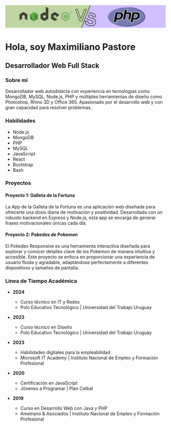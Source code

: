![Banner](./banner.jpg)

# Hola, soy Maximiliano Pastore

## Desarrollador Web Full Stack

### Sobre mí
Desarrollador web autodidacta con experiencia en tecnologías como MongoDB, MySQL, Node.js, PHP y múltiples herramientas de diseño como Photoshop, Rhino 3D y Office 365. Apasionado por el desarrollo web y con gran capacidad para resolver problemas.

### Habilidades
- Node.js
- MongoDB
- PHP
- MySQL
- JavaScript
- React
- Bootstrap
- Bash

### Proyectos

#### Proyecto 1: Galleta de la Fortuna
La App de la Galleta de la Fortuna es una aplicación web diseñada para ofrecerte una dosis diaria de motivación y positividad. Desarrollada con un robusto backend en Express y Node.js, esta app se encarga de generar frases motivacionales únicas cada día.

#### Proyecto 2: Pokedex de Pokemon
El Pokedex Responsive es una herramienta interactiva diseñada para explorar y conocer detalles clave de los Pokémon de manera intuitiva y accesible. Este proyecto se enfoca en proporcionar una experiencia de usuario fluida y agradable, adaptándose perfectamente a diferentes dispositivos y tamaños de pantalla.


### Línea de Tiempo Académica
- **2024**
  - Curso técnico en IT y Redes
  - Polo Educativo Tecnológico | Universidad del Trabajo Uruguay

- **2023**
  - Curso técnico en Diseño
  - Polo Educativo Tecnológico | Universidad del Trabajo Uruguay

- **2023**
  - Habilidades digitales para la empleabilidad
  - Microsoft IT Academy | Instituto Nacional de Empleo y Formación Profesional

- **2020**
  - Certificación en JavaScript
  - Jóvenes a Programar | Plan Ceibal

- **2019**
  - Curso en Desarrollo Web con Java y PHP
  - Ametrano & Asociados | Instituto Nacional de Empleo y Formación Profesional




